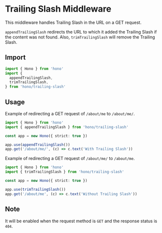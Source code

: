# Trailing Slash Middleware

This middleware handles Trailing Slash in the URL on a GET request.

`appendTrailingSlash` redirects the URL to which it added the Trailing Slash if the content was not found. Also, `trimTrailingSlash` will remove the Trailing Slash.

## Import

```ts
import { Hono } from 'hono'
import {
  appendTrailingSlash,
  trimTrailingSlash,
} from 'hono/trailing-slash'
```

## Usage

Example of redirecting a GET request of `/about/me` to `/about/me/`.

```ts
import { Hono } from 'hono'
import { appendTrailingSlash } from 'hono/trailing-slash'

const app = new Hono({ strict: true })

app.use(appendTrailingSlash())
app.get('/about/me/', (c) => c.text('With Trailing Slash'))
```

Example of redirecting a GET request of `/about/me/` to `/about/me`.

```ts
import { Hono } from 'hono'
import { trimTrailingSlash } from 'hono/trailing-slash'

const app = new Hono({ strict: true })

app.use(trimTrailingSlash())
app.get('/about/me', (c) => c.text('Without Trailing Slash'))
```

## Note

It will be enabled when the request method is `GET` and the response status is `404`.

